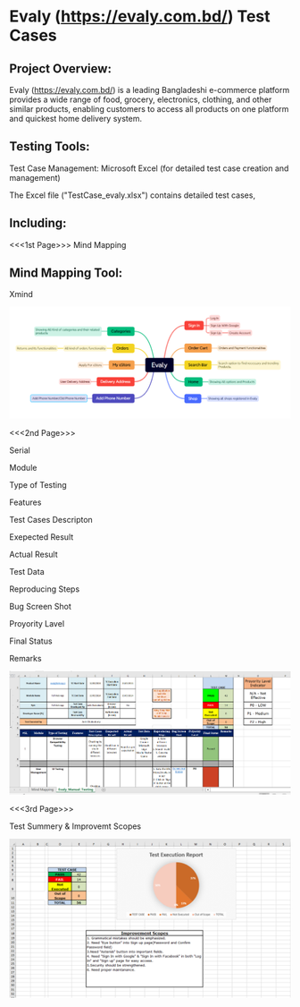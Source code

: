 # **Evaly (https://evaly.com.bd/) Test Cases**
## **Project Overview:**

Evaly (https://evaly.com.bd/) is a leading Bangladeshi e-commerce platform  provides a wide range of food, grocery, electronics, clothing, and other similar products, enabling customers to access all products on one platform and quickest home delivery system.

## **Testing Tools:**

Test Case Management: Microsoft Excel (for detailed test case creation and management)

The Excel file ("TestCase_evaly.xlsx") contains detailed test cases, 

## **Including:**

<<<1st Page>>>
Mind Mapping

## **Mind Mapping Tool:**

 Xmind


<img width="675" alt="3" src="https://github.com/Anik16298/evaly_manual_testing/blob/07a98375bcadbb48de0f2d7dedbd2ac267cec1c8/Evaly.png">

<<<2nd Page>>>

Serial

Module	

Type of Testing	

Features	

Test Cases Descripton
	
Exepected  Result	

Actual Result	

Test Data	

Reproducing Steps
	
Bug Screen Shot 
	
Proyority Lavel
	
Final Status
	
Remarks	


<img width="675" alt="3" src="https://github.com/Anik16298/evaly_manual_testing/blob/07a98375bcadbb48de0f2d7dedbd2ac267cec1c8/EMT.png">

<<<3rd Page>>>

Test Summery & Improvemt Scopes

<img width="675" alt="3" src="https://github.com/Anik16298/evaly_manual_testing/blob/ea5eb2e36bb956597105fad5ab442e162a51a714/ISC.png">




